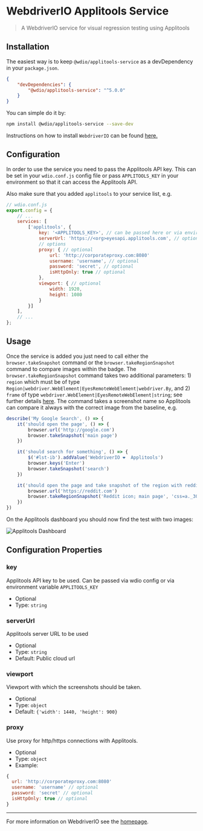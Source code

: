 WebdriverIO Applitools Service
==============================

> A WebdriverIO service for visual regression testing using Applitools

## Installation

The easiest way is to keep `@wdio/applitools-service` as a devDependency in your `package.json`.

```json
{
    "devDependencies": {
        "@wdio/applitools-service": "^5.0.0"
    }
}
```

You can simple do it by:

```bash
npm install @wdio/applitools-service --save-dev
```

Instructions on how to install `WebdriverIO` can be found [here.](https://webdriver.io/docs/gettingstarted.html)

## Configuration

In order to use the service you need to pass the Applitools API key. This can be set in your `wdio.conf.js` config file or pass `APPLITOOLS_KEY` in your environment so that it can access the Applitools API.

Also make sure that you added `applitools` to your service list, e.g.

```js
// wdio.conf.js
export.config = {
    // ...
    services: [
        ['applitools', {
            key: '<APPLITOOLS_KEY>', // can be passed here or via environment variable `APPLITOOLS_KEY`
            serverUrl: 'https://<org>eyesapi.applitools.com', // optional, can be passed here or via environment variable `APPLITOOLS_SERVER_URL`
            // options
            proxy: { // optional
                url: 'http://corporateproxy.com:8080'
                username: 'username', // optional
                password: 'secret', // optional
                isHttpOnly: true // optional
            },
            viewport: { // optional
                width: 1920,
                height: 1080
            }
        }]
    ],
    // ...
};
```

## Usage

Once the service is added you just need to call either the `browser.takeSnapshot` command or the `browser.takeRegionSnapshot` command to compare images within the badge. The `browser.takeRegionSnapshot` command takes two additional parameters: 1) `region` which must be of type `Region|webdriver.WebElement|EyesRemoteWebElement|webdriver.By`, and 2) `frame` of type `webdriver.WebElement|EyesRemoteWebElement|string`; see further details [here](https://applitools.com/docs/api/eyes-sdk/classes-gen/class_target/method-target-region-selenium-javascript.html). The command takes a screenshot name so Applitools can compare it always with the correct image from the baseline, e.g.

```js
describe('My Google Search', () => {
    it('should open the page', () => {
        browser.url('http://google.com')
        browser.takeSnapshot('main page')
    })

    it('should search for something', () => {
        $('#lst-ib').addValue('WebdriverIO ❤️  Applitools')
        browser.keys('Enter')
        browser.takeSnapshot('search')
    })

    it('should open the page and take snapshot of the region with reddit icon in upper left', () => {
        browser.url('https://reddit.com')
        browser.takeRegionSnapshot('Reddit icon; main page', 'css=a._30BbATRhFv3V83DHNDjJAO')
    })
})
```

On the Applitools dashboard you should now find the test with two images:

![Applitools Dashboard](/img/applitools.png "Applitools Dashboard")

## Configuration Properties

### key
Applitools API key to be used. Can be passed via wdio config or via environment variable `APPLITOOLS_KEY`

- Optional
- Type: `string`

### serverUrl
Applitools server URL to be used

- Optional
- Type: `string`
- Default: Public cloud url

### viewport
Viewport with which the screenshots should be taken.

- Optional
- Type: `object`<br>
- Default: `{'width': 1440, 'height': 900}`

### proxy
Use proxy for http/https connections with Applitools.

- Optional
- Type: `object`<br>
- Example:
```js
{
  url: 'http://corporateproxy.com:8080'
  username: 'username' // optional
  password: 'secret' // optional
  isHttpOnly: true // optional
}
```

----

For more information on WebdriverIO see the [homepage](https://webdriver.io).
